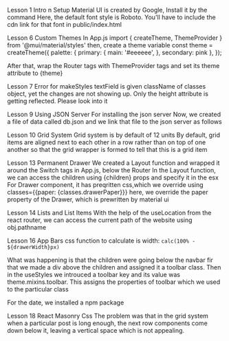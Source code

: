 Lesson 1 Intro n Setup
Material UI is created by Google,
Install it by the command <!--? npm install @mui/material -->
Here, the default font style is Roboto. You'll have to include the cdn link for that font in public/index.html
<!--! ============================================================================================================== -->

Lesson 6 Custom Themes
In App.js import { createTheme, ThemeProvider } from '@mui/material/styles'
then, create a theme variable const theme = createTheme({
  palette: {
    primary: {
      main: '#eeeeee',
    },
    secondary: pink
  },
});

After that, wrap the Router tags with ThemeProvider tags and set its theme attribute to {theme}

<!--! ============================================================================================================== -->
Lesson 7 Error for makeStyles
textField is given className of classes object, yet the changes are not showing up. Only the height attribute is getting reflected. Please look into it

<!--! ============================================================================================================== -->

Lesson 9 Using JSON Server
For installing the json server <!--? npm install -g json-server -->
Now, we created a file of data called db.json and we link that file to the json server as follows
<!--? npx json-server --watch public/data/db.json --port 8000 -->
<!--! ============================================================================================================== -->

Lesson 10 Grid System
Grid system is by default of 12 units
By default, grid items are aligned next to each other in a row rather than on top of one another
<Grid container> </Grid>  so that the grid wrapper is formed
<Grid item> </Grid> to tell that this is a grid item

<!--! ============================================================================================================== -->
Lesson 13 Permanent Drawer
We created a Layout function and wrapped it around the Switch tags in App.js, below the Router
In the Layout function, we can access the children using {children} props and specify it in the esx
For Drawer component, it has preqritten css,which we override using classes={{paper: {classes.drawerPaper}}}
here, we override the paper property of the Drawer, which is prewritten by material ui

<!--! ============================================================================================================== -->
Lesson 14 Lists and List Items
With the help of the useLocation from the react router, we can access the current path of the website using obj.pathname

<!--! ============================================================================================================== -->
Lesson 16 App Bars
css function to calculate is  width: `calc(100% - ${drawerWidth}px)`

What was happening is that the children were going below the navbar
fir that we made a div above the children and assigned it a toolbar class. Then in the useStyles we introuced a toolbar key and its value
was theme.mixins.toolbar. This assigns the properties of toolbar which we used to the particular class

For the date, we installed a npm package  <!--? npm install date-fns -->
<!--! ============================================================================================================== -->
Lesson 18 React Masonry Css
The problem was that in the grid system when a particular post is long enough, the next row components come down below it, leaving a vertical space which is not appealing. <!--? npm i react-masonry-css -->


